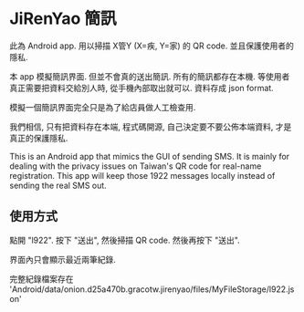 # JiRenYao 簡訊

此為 Android app. 用以掃描 X管Y (X=疾, Y=家) 的 QR code.
並且保護使用者的隱私.

本 app 模擬簡訊界面. 但並不會真的送出簡訊.
所有的簡訊都存在本機. 等使用者真正需要把資料交給別人時,
從手機內部取出就可以. 資料存成 json format.

模擬一個簡訊界面完全只是為了給店員做人工檢查用.

我們相信, 只有把資料存在本端, 程式碼開源, 自己決定要不要公佈本端資料, 
才是真正的保護隱私.

This is an Android app that mimics the GUI of sending SMS. It is
mainly for dealing with the privacy issues on Taiwan's QR code for 
real-name registration. This app will keep those 1922 messages locally
instead of sending the real SMS out.

## 使用方式

點開 "l922". 按下 "送出", 然後掃描 QR code. 然後再按下 "送出".

界面內只會顯示最近兩筆紀錄.

完整紀錄檔案存在 'Android/data/onion.d25a470b.gracotw.jirenyao/files/MyFileStorage/l922.json'
